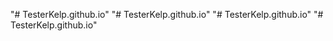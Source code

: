 "# TesterKelp.github.io" 
"# TesterKelp.github.io" 
"# TesterKelp.github.io" 
"# TesterKelp.github.io" 
